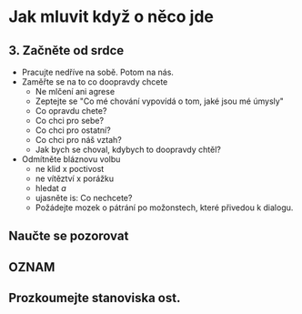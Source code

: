 # Jak mluvit když o něco jde

## 3. Začněte od srdce
* Pracujte nedříve na sobě. Potom na nás.
* Zaměřte se na to co doopravdy chcete
  * Ne mlčení ani agrese
  * Zeptejte se "Co mé chování vypovídá o tom, jaké jsou mé úmysly"
  * Co opravdu chete?
  * Co chci pro sebe?
  * Co chci pro ostatní?
  * Co chci pro náš vztah?
  * Jak bych se choval, kdybych to doopravdy chtěl?
* Odmítněte bláznovu volbu
  * ne klid x poctivost
  * ne vítěztví x porážku
  * hledat _a_
  * ujasněte is: Co nechcete?
  * Požádejte mozek o pátrání po možonstech, které přivedou k dialogu.

## Naučte se pozorovat

## OZNAM

## Prozkoumejte stanoviska ost.

